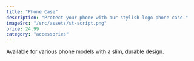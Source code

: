 ```yaml
---
title: "Phone Case"
description: "Protect your phone with our stylish logo phone case."
imageSrc: "/src/assets/st-script.png"
price: 24.99
category: "accessories"
---
```

Available for various phone models with a slim, durable design.